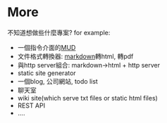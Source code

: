 # More

不知道想做些什麼專案?  for example: 

- 一個指令介面的[MUD](https://zh.wikipedia.org/wiki/MUD)
- 文件格式轉換器:  [markdown](https://zh.wikipedia.org/wiki/Markdown)轉html, 轉pdf 
- 與http server組合: markdown->html + http server
- static site generator
- 一個blog, 公司網站, todo list
- 聊天室
- wiki site(which serve txt files or static html files)
- REST API
- ....